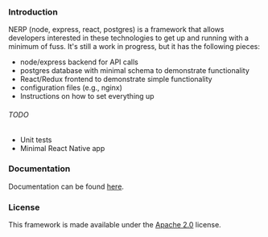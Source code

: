 ### Introduction

NERP (node, express, react, postgres) is a framework that allows developers interested in these technologies to get up and running with a minimum of fuss. It's still a work in progress, but it has the following pieces:

* node/express backend for API calls
* postgres database with minimal schema to demonstrate functionality
* React/Redux frontend to demonstrate simple functionality
* configuration files (e.g., nginx)
* Instructions on how to set everything up

###### TODO

* Unit tests
* Minimal React Native app

### Documentation

Documentation can be found [here](doc/README.md).

### License

This framework is made available under the [Apache 2.0](http://www.apache.org/licenses/LICENSE-2.0.html) license.
